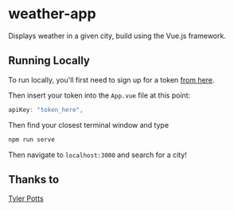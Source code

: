 # weather-app

Displays weather in a given city, build using the Vue.js framework.

## Running Locally

To run locally, you'll first need to sign up for a token [from here](https://openweathermap.org/api).

Then insert your token into the `App.vue` file at this point:

```js
apiKey: "token_here",
```

Then find your closest terminal window and type

```sh
npm run serve
```

Then navigate to `localhost:3000` and search for a city!

## Thanks to

[Tyler Potts](https://www.youtube.com/channel/UCBBGM84ZOs7z5jpTQAaZ_Hg)
